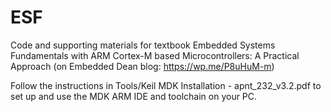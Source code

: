 # ESF
Code and supporting materials for textbook Embedded Systems Fundamentals with ARM Cortex-M based Microcontrollers: A Practical Approach (on Embedded Dean blog: https://wp.me/P8uHuM-m)

Follow the instructions in Tools/Keil MDK Installation - apnt_232_v3.2.pdf to set up and use the MDK ARM IDE and toolchain on your PC. 
